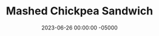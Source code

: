 ---
layout: post
title:  "Mashed Chickpea Sandwich"
date:   2023-06-26 00:00:00 -05000
categories: 
- Recipes
- Meatless
permalink: /recipes/chickpea-sandwich
image: /assets/Food/Meatless/Chickpea Sandwich/chickpea-sand.jpg
ing: chickpeasand-ing
facts: chickpeasand-facts
Prep: 15
Rest: 
Cook: 
Source1: https://www.youtube.com/watch?v=XnSdNMsmbEk
Source2: 
tags: 
- hummus
- mashed hummus
- chickpea
- garbanzo bean
- cottage cheese
- sandwich
- wrap
- panini
- bread
- lunch
Description: This sandwich is like having chunky hummus on bread, and is a lunch favorite of mine. No cooking required, and it comes together in just a few minutes. Use some <a href="ww-bread">100% Whole Wheat Bread</a> or <a href="protein-wrap">High Protein Flatbread Wrap</a>, and you have a quick and nutritious lunch for the next few days.
Instructions: 
- Finely chop the onion. Add to a bowl with rest of ingredients (besides the bread lol)<br><br>

- Roughly mash with a fork or potato masher<br><br>

- Form into 3 sandwiches, and wrap in aluminum foil
---
